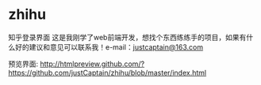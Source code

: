 # zhihu
知乎登录界面
这是我刚学了web前端开发，想找个东西练练手的项目，如果有什么好的建议和意见可以联系我！e-mail：justcaptain@163.com


预览界面: http://htmlpreview.github.com/?https://github.com/justCaptain/zhihu/blob/master/index.html
 
